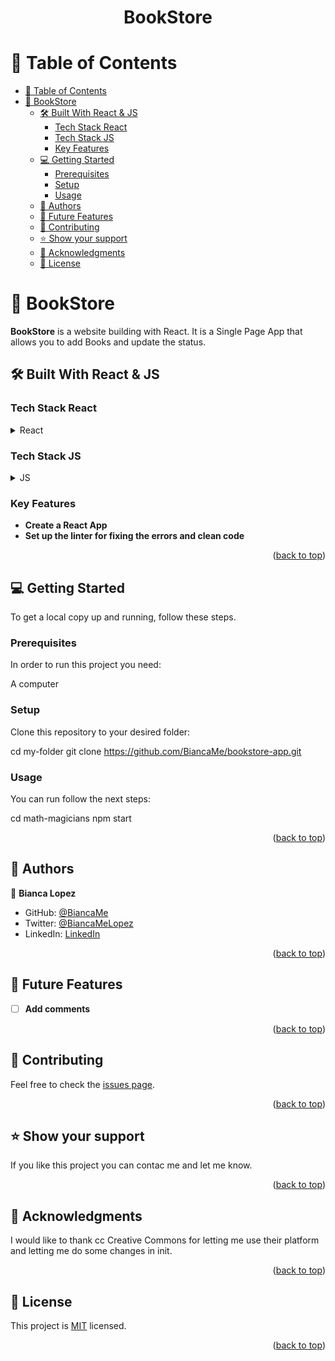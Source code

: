 <div align="center">
  

  <h1><b>BookStore</b></h1>

</div>

<!-- TABLE OF CONTENTS -->

# 📗 Table of Contents

- [📗 Table of Contents](#-table-of-contents)
- [📖 BookStore](#-bookstore)
  - [🛠 Built With React \& JS](#-built-with-react--js)
    - [Tech Stack React](#tech-stack-react)
    - [Tech Stack JS](#tech-stack-js)
    - [Key Features ](#key-features-)
  - [💻 Getting Started ](#-getting-started-)
    - [Prerequisites](#prerequisites)
    - [Setup](#setup)
    - [Usage](#usage)
  - [👥 Authors ](#-authors-)
  - [🔭 Future Features ](#-future-features-)
  - [🤝 Contributing ](#-contributing-)
  - [⭐️ Show your support ](#️-show-your-support-)
  - [🙏 Acknowledgments ](#-acknowledgments-)
  - [📝 License ](#-license-)

<!-- PROJECT DESCRIPTION -->

# 📖 <a name="about-project">BookStore</a>

**BookStore** is a website building with React. It is a Single Page App that allows you to add Books and update the status. 

## 🛠 Built With <a name="built-with">React & JS</a>

### Tech Stack <a name="tech-stack">React</a>

<details>
  <summary>React</summary>
  <ul>
    <li><a href="https://react.dev/">React Info</a></li>
  </ul>
</details>

### Tech Stack <a name="tech-stack">JS</a>

<details>
  <summary>JS</summary>
  <ul>
    <li><a href="https://developer.mozilla.org/es/docs/Web/JavaScript">JS Info </a></li>
  </ul>
</details>

<!-- Features -->

### Key Features <a name="key-features"></a>

- **Create a React App**
- **Set up the linter for fixing the errors and clean code**

<p align="right">(<a href="#readme-top">back to top</a>)</p>
<!----- LIVE DEMO
## 🚀 Live Demo <a name="live-demo"></a>
- [Live Demo Link](https://biancame.github.io/ToDoProject/dist/)
<p align="right">(<a href="#readme-top">back to top</a>)</p>
 -->

<!-- GETTING STARTED -->

## 💻 Getting Started <a name="getting-started"></a>

To get a local copy up and running, follow these steps.

### Prerequisites

In order to run this project you need:

A computer

### Setup

Clone this repository to your desired folder:

cd my-folder
git clone https://github.com/BiancaMe/bookstore-app.git

### Usage
You can run follow the next steps: 

cd math-magicians
npm start

<p align="right">(<a href="#readme-top">back to top</a>)</p>

<!-- AUTHORS -->

## 👥 Authors <a name="authors"></a>

👤 **Bianca Lopez**

- GitHub: [@BiancaMe](https://github.com/BiancaMe)
- Twitter: [@BiancaMeLopez](https://twitter.com/BiancaMeLopez)
- LinkedIn: [LinkedIn](https://www.linkedin.com/in/bianca-lopez-55a4a3276/)

<p align="right">(<a href="#readme-top">back to top</a>)</p>

<!-- FUTURE FEATURES -->

## 🔭 Future Features <a name="future-features"></a>

- [ ] **Add comments**

<p align="right">(<a href="#readme-top">back to top</a>)</p>

<!-- CONTRIBUTING -->

## 🤝 Contributing <a name="contributing"></a>

Feel free to check the [issues page](../../issues/).

<p align="right">(<a href="#readme-top">back to top</a>)</p>

<!-- SUPPORT -->

## ⭐️ Show your support <a name="support"></a>

If you like this project you can contac me and let me know.

<p align="right">(<a href="#readme-top">back to top</a>)</p>

<!-- ACKNOWLEDGEMENTS -->

## 🙏 Acknowledgments <a name="acknowledgements"></a>

I would like to thank cc Creative Commons for letting me use their platform and letting me do some changes in init. 

<p align="right">(<a href="#readme-top">back to top</a>)</p>

<!-- LICENSE -->

## 📝 License <a name="license"></a>

This project is [MIT](./LICENSE) licensed.

<p align="right">(<a href="#readme-top">back to top</a>)</p>
